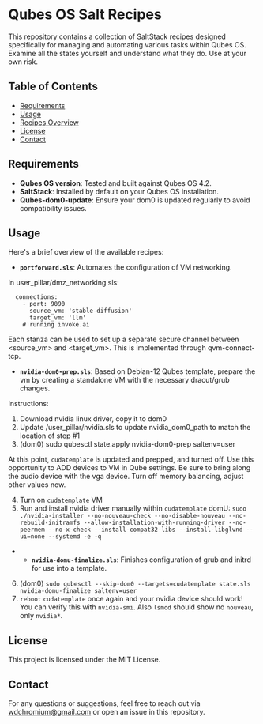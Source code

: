 # Qubes OS Salt Recipes

This repository contains a collection of SaltStack recipes designed specifically for managing and automating various tasks within Qubes OS.
Examine all the states yourself and understand what they do. Use at your own risk.

## Table of Contents
- [Requirements](#requirements)
- [Usage](#usage)
- [Recipes Overview](#recipes-overview)
- [License](#license)
- [Contact](#contact)

## Requirements

- **Qubes OS version**: Tested and built against Qubes OS 4.2.
- **SaltStack**: Installed by default on your Qubes OS installation.
- **Qubes-dom0-update**: Ensure your dom0 is updated regularly to avoid compatibility issues.

## Usage

Here's a brief overview of the available recipes:

- **`portforward.sls`**: Automates the configuration of VM networking.

In user_pillar/dmz_networking.sls:

```dmz_networking:
  connections:
    - port: 9090
      source_vm: 'stable-diffusion'
      target_vm: 'llm'
    # running invoke.ai
```
Each stanza can be used to set up a separate secure channel between <source_vm> and <target_vm>. This is implemented through qvm-connect-tcp.

- **`nvidia-dom0-prep.sls`**: Based on Debian-12 Qubes template, prepare the vm by creating a standalone VM with the necessary dracut/grub changes.

Instructions:

1. Download nvidia linux driver, copy it to dom0
2. Update /user_pillar/nvidia.sls to update nvidia_dom0_path to match the location of step #1
3. (dom0) sudo qubesctl state.apply nvidia-dom0-prep saltenv=user

At this point, `cudatemplate` is updated and prepped, and turned off.
Use this opportunity to ADD devices to VM in Qube settings.
Be sure to bring along the audio device with the vga device.
Turn off memory balancing, adjust other values now.

4. Turn on `cudatemplate` VM
5. Run and install nvidia driver manually within `cudatemplate` domU:
`sudo ./nvidia-installer --no-nouveau-check --no-disable-nouveau --no-rebuild-initramfs --allow-installation-with-running-driver --no-peermem --no-x-check --install-compat32-libs --install-libglvnd --ui=none --systemd -e -q`

- - **`nvidia-domu-finalize.sls`**: Finishes configuration of grub and initrd for use into a template.
 
6. (dom0) `sudo qubesctl --skip-dom0 --targets=cudatemplate state.sls nvidia-domu-finalize saltenv=user`
7. `reboot` `cudatemplate` once again and your nvidia device should work! You can verify this with `nvidia-smi`. Also `lsmod` should show no `nouveau`, only `nvidia*`.

## License

This project is licensed under the MIT License.

## Contact

For any questions or suggestions, feel free to reach out via [wdchromium@gmail.com](mailto:wdchromium@gmail.com) or open an issue in this repository.
